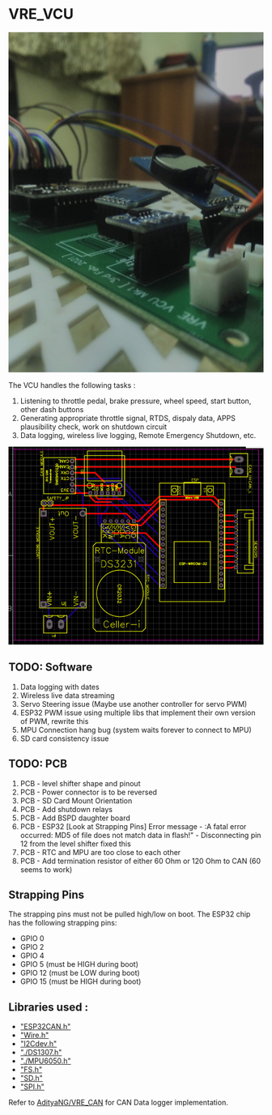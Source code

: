 # VRE_VCU

![Board](img/board.jpg)

The VCU handles the following tasks : 

1. Listening to throttle pedal, brake pressure, wheel speed, start button, other dash buttons
2. Generating appropriate throttle signal, RTDS, dispaly data, APPS plausibility check, work on shutdown circuit
3. Data logging, wireless live logging, Remote Emergency Shutdown, etc. 

![Banner](img/schem1.png)

## TODO: Software 
1. Data logging with dates
2. Wireless live data streaming 
3. Servo Steering issue (Maybe use another controller for servo PWM)
4. ESP32 PWM issue using multiple libs that implement their own version of PWM, rewrite this
5. MPU Connection hang bug (system waits forever to connect to MPU)
6. SD card consistency issue

## TODO: PCB
1. PCB - level shifter shape and pinout
2. PCB - Power connector is to be reversed
3. PCB - SD Card Mount Orientation
4. PCB - Add shutdown relays
5. PCB - Add BSPD daughter board
6. PCB - ESP32 [Look at Strapping Pins] Error message - :A fatal error occurred: MD5 of file does not match data in flash!" - Disconnecting pin 12 from the level shifter fixed this
7. PCB - RTC and MPU are too close to each other
8. PCB - Add termination resistor of either 60 Ohm or 120 Ohm to CAN (60 seems to work)

## Strapping Pins

The strapping pins must not be pulled high/low on boot. The ESP32 chip has the following strapping pins:

- GPIO 0
- GPIO 2
- GPIO 4
- GPIO 5 (must be HIGH during boot)
- GPIO 12 (must be LOW during boot)
- GPIO 15 (must be HIGH during boot)

## Libraries used :

- ["ESP32CAN.h"](https://www.arduino.cc/reference/en/libraries/can/)
- ["Wire.h"](https://www.arduino.cc/en/reference/wire)
- ["I2Cdev.h"](http://github.com/jrowberg/i2cdevlib)
- ["./DS1307.h"](https://github.com/jrowberg/i2cdevlib/tree/master/Arduino/DS1307)
- ["./MPU6050.h"](https://github.com/jrowberg/i2cdevlib/tree/master/Arduino/MPU6050)
- ["FS.h"](https://github.com/espressif/arduino-esp32/blob/master/libraries/FS/src/FS.h)
- ["SD.h"](https://github.com/espressif/arduino-esp32/blob/master/libraries/SD/src/SD.h)
- ["SPI.h"](https://github.com/espressif/arduino-esp32/tree/master/libraries/SPI)

Refer to [AdityaNG/VRE_CAN](https://github.com/AdityaNG/VRE_CAN) for CAN Data logger implementation.

